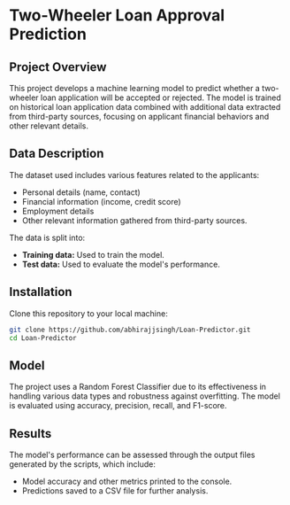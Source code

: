 # Two-Wheeler Loan Approval Prediction

## Project Overview
This project develops a machine learning model to predict whether a two-wheeler loan application will be accepted or rejected. The model is trained on historical loan application data combined with additional data extracted from third-party sources, focusing on applicant financial behaviors and other relevant details.

## Data Description
The dataset used includes various features related to the applicants:
- Personal details (name, contact)
- Financial information (income, credit score)
- Employment details
- Other relevant information gathered from third-party sources.

The data is split into:
- **Training data:** Used to train the model.
- **Test data:** Used to evaluate the model's performance.

## Installation
Clone this repository to your local machine:
```bash
git clone https://github.com/abhirajjsingh/Loan-Predictor.git
cd Loan-Predictor
```
## Model
The project uses a Random Forest Classifier due to its effectiveness in handling various data types and robustness against overfitting. 
The model is evaluated using accuracy, precision, recall, and F1-score.

## Results
The model's performance can be assessed through the output files generated by the scripts, which include:
- Model accuracy and other metrics printed to the console.
- Predictions saved to a CSV file for further analysis.

